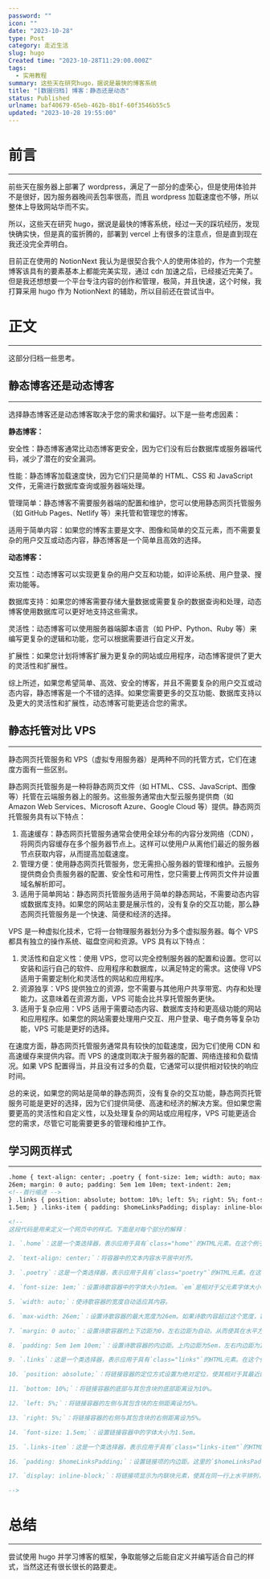 ```yaml
---
password: ""
icon: ""
date: "2023-10-28"
type: Post
category: 走近生活
slug: hugo
Created time: "2023-10-28T11:29:00.000Z"
tags:
  - 实用教程
summary: 这些天在研究hugo，据说是最快的博客系统
title: "[数据归档] 博客：静态还是动态"
status: Published
urlname: baf40679-65eb-462b-8b1f-60f3546b55c5
updated: "2023-10-28 19:55:00"
---
```


# 前言

---

前些天在服务器上部署了 wordpress，满足了一部分的虚荣心，但是使用体验并不是很好，因为服务器晚间丢包率很高，而且 wordpress 加载速度也不够，所以整体上导致网站华而不实。

所以，这些天在研究 hugo，据说是最快的博客系统，经过一天的踩坑经历，发现快确实快，但是真的蛮折腾的，部署到 vercel 上有很多的注意点，但是直到现在我还没完全弄明白。

目前正在使用的 NotionNext 我认为是很契合我个人的使用体验的，作为一个完整博客该具有的要素基本上都能完美实现，通过 cdn 加速之后，已经接近完美了。但是我还想想要一个平台专注内容的创作和管理，极简，并且快速，这个时候，我打算采用 hugo 作为 NotionNext 的辅助，所以目前还在尝试当中。

# 正文

---

这部分归档一些思考。

## 静态博客还是动态博客

---

选择静态博客还是动态博客取决于您的需求和偏好。以下是一些考虑因素：

**静态博客：**

安全性：静态博客通常比动态博客更安全，因为它们没有后台数据库或服务器端代码，减少了潜在的安全漏洞。

性能：静态博客加载速度快，因为它们只是简单的 HTML、CSS 和 JavaScript 文件，无需进行数据库查询或服务器端处理。

管理简单：静态博客不需要服务器端的配置和维护，您可以使用静态网页托管服务（如 GitHub Pages、Netlify 等）来托管和管理您的博客。

适用于简单内容：如果您的博客主要是文字、图像和简单的交互元素，而不需要复杂的用户交互或动态内容，静态博客是一个简单且高效的选择。

**动态博客：**

交互性：动态博客可以实现更复杂的用户交互和功能，如评论系统、用户登录、搜索功能等。

数据库支持：如果您的博客需要存储大量数据或需要复杂的数据查询和处理，动态博客使用数据库可以更好地支持这些需求。

灵活性：动态博客可以使用服务器端脚本语言（如 PHP、Python、Ruby 等）来编写更复杂的逻辑和功能，您可以根据需要进行自定义开发。

扩展性：如果您计划将博客扩展为更复杂的网站或应用程序，动态博客提供了更大的灵活性和扩展性。

综上所述，如果您希望简单、高效、安全的博客，并且不需要复杂的用户交互或动态内容，静态博客是一个不错的选择。如果您需要更多的交互功能、数据库支持以及更大的灵活性和扩展性，动态博客可能更适合您的需求。

## 静态托管对比 VPS

---

静态网页托管服务和 VPS（虚拟专用服务器）是两种不同的托管方式，它们在速度方面有一些区别。

静态网页托管服务是一种将静态网页文件（如 HTML、CSS、JavaScript、图像等）托管在云端服务器上的服务。这些服务通常由大型云服务提供商（如 Amazon Web Services、Microsoft Azure、Google Cloud 等）提供。静态网页托管服务具有以下特点：

1. 高速缓存：静态网页托管服务通常会使用全球分布的内容分发网络（CDN），将网页内容缓存在多个服务器节点上。这样可以使用户从离他们最近的服务器节点获取内容，从而提高加载速度。
2. 管理方便：使用静态网页托管服务，您无需担心服务器的管理和维护。云服务提供商会负责服务器的配置、安全性和可用性，您只需要上传网页文件并设置域名解析即可。
3. 适用于简单网站：静态网页托管服务适用于简单的静态网站，不需要动态内容或数据库支持。如果您的网站主要是展示性的，没有复杂的交互功能，那么静态网页托管服务是一个快速、简便和经济的选择。

VPS 是一种虚拟化技术，它将一台物理服务器划分为多个虚拟服务器。每个 VPS 都具有独立的操作系统、磁盘空间和资源。VPS 具有以下特点：

1. 灵活性和自定义性：使用 VPS，您可以完全控制服务器的配置和设置。您可以安装和运行自己的软件、应用程序和数据库，以满足特定的需求。这使得 VPS 适用于需要定制化和灵活性的网站和应用程序。
2. 资源独享：VPS 提供独立的资源，您不需要与其他用户共享带宽、内存和处理能力。这意味着在资源方面，VPS 可能会比共享托管服务更快。
3. 适用于复杂应用：VPS 适用于需要动态内容、数据库支持和更高级功能的网站和应用程序。如果您的网站需要处理用户交互、用户登录、电子商务等复杂功能，VPS 可能是更好的选择。

在速度方面，静态网页托管服务通常具有较快的加载速度，因为它们使用 CDN 和高速缓存来提供内容。而 VPS 的速度则取决于服务器的配置、网络连接和负载情况。如果 VPS 配置得当，并且没有过多的负载，它通常可以提供相对较快的响应时间。

总的来说，如果您的网站是简单的静态网页，没有复杂的交互功能，静态网页托管服务可能是更好的选择，因为它们提供简便、高速和经济的解决方案。但如果您需要更高的灵活性和自定义性，以及处理复杂的网站或应用程序，VPS 可能更适合您的需求，尽管它可能需要更多的管理和维护工作。

## 学习网页样式

---

```html
.home { text-align: center; .poetry { font-size: 1em; width: auto; max-width:
26em; margin: 0 auto; padding: 5em 1em 10em; text-indent: 2em;
<!--首行缩进 -->
} .links { position: absolute; bottom: 10%; left: 5%; right: 5%; font-size:
1.5em; } .links-item { padding: $homeLinksPadding; display: inline-block;

<!--
这段代码是用来定义一个网页中的样式。下面是对每个部分的解释：

1. `.home`：这是一个类选择器，表示应用于具有`class="home"`的HTML元素。在这个例子中，它是一个包含首页内容的容器。

2. `text-align: center;`：将容器中的文本内容水平居中对齐。

3. `.poetry`：这是一个类选择器，表示应用于具有`class="poetry"`的HTML元素。在这个例子中，它是一个包含诗歌内容的容器。

4. `font-size: 1em;`：设置诗歌容器中的字体大小为1em。`em`是相对于父元素字体大小的单位。

5. `width: auto;`：使诗歌容器的宽度自动适应其内容。

6. `max-width: 26em;`：设置诗歌容器的最大宽度为26em。如果诗歌内容超过这个宽度，容器将自动调整大小以适应。

7. `margin: 0 auto;`：设置诗歌容器的上下边距为0，左右边距为自动，从而使其在水平方向上居中对齐。

8. `padding: 5em 1em 10em;`：设置诗歌容器的内边距。上内边距为5em，左右内边距为1em，下内边距为10em。

9. `.links`：这是一个类选择器，表示应用于具有`class="links"`的HTML元素。在这个例子中，它是一个包含链接的容器。

10. `position: absolute;`：将链接容器的定位方式设置为绝对定位，使其相对于其最近的已定位祖先元素定位。

11. `bottom: 10%;`：将链接容器的底部与其包含块的底部距离设为10%。

12. `left: 5%;`：将链接容器的左侧与其包含块的左侧距离设为5%。

13. `right: 5%;`：将链接容器的右侧与其包含块的右侧距离设为5%。

14. `font-size: 1.5em;`：设置链接容器中的字体大小为1.5em。

15. `.links-item`：这是一个类选择器，表示应用于具有`class="links-item"`的HTML元素。在这个例子中，它是链接容器中的每个链接项。

16. `padding: $homeLinksPadding;`：设置链接项的内边距。这里的`$homeLinksPadding`是一个变量，可能在代码中的其他地方定义了其具体值。

17. `display: inline-block;`：将链接项显示为内联块元素，使其在同一行上水平排列，并允许设置宽度和高度。

-->
```

# 总结

---

尝试使用 hugo 并学习博客的框架，争取能够之后能自定义并编写适合自己的样式，当然这还有很长很长的路要走。
